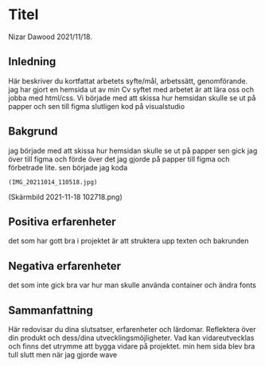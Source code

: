 # Titel

Nizar Dawood 2021/11/18.

## Inledning

Här beskriver du kortfattat arbetets syfte/mål, arbetssätt, genomförande.
jag har gjort en hemsida ut av min Cv syftet med arbetet är att lära oss och jobba med html/css.
Vi började med att skissa hur hemsidan skulle se ut på papper och sen till figma slutligen kod på visualstudio 

## Bakgrund



jag började med att skissa  hur hemsidan skulle se ut på papper sen gick jag över till figma och förde över det jag
gjorde på papper till figma och förbetrade lite. sen började jag koda 
```
(IMG_20211014_110518.jpg)
```
(Skärmbild 2021-11-18 102718.png)

## Positiva erfarenheter

det som har gott bra i projektet är att struktera upp texten och bakrunden 
## Negativa erfarenheter

det som inte gick bra var hur man skulle använda container och ändra fonts
## Sammanfattning

Här redovisar du dina slutsatser, erfarenheter och lärdomar. Reflektera över din produkt och dess/dina utvecklingsmöjligheter.
Vad kan vidareutvecklas och finns det utrymme att bygga vidare på projektet.
min hem sida blev bra tull slutt men när jag gjorde wave 


